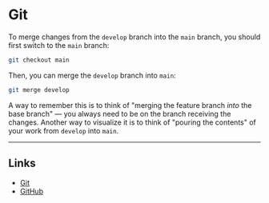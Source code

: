 # Git

To merge changes from the `develop` branch into the `main` branch, you should first
switch to the `main` branch:

```bash
git checkout main
```

Then, you can merge the `develop` branch into `main`:

```bash
git merge develop
```

A way to remember this is to think of "merging the feature branch _into_ the base
branch" — you always need to be on the branch receiving the changes. Another way
to visualize it is to think of "pouring the contents" of your work from `develop`
into `main`.

---

## Links

- [Git](https://git-scm.com/doc)
- [GitHub](https://github.com)
